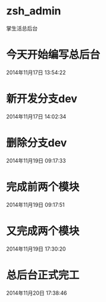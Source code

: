 zsh_admin
=========

掌生活总后台


今天开始编写总后台
==================
2014年11月17日 13:54:22

新开发分支dev
==============
2014年11月17日 14:02:34

删除分支dev
===============
2014年11月19日 09:17:33

完成前两个模块
===============
2014年11月19日 09:17:51

又完成两个模块
======================
2014年11月19日 17:30:20

总后台正式完工
=====================
2014年11月20日 17:38:46
